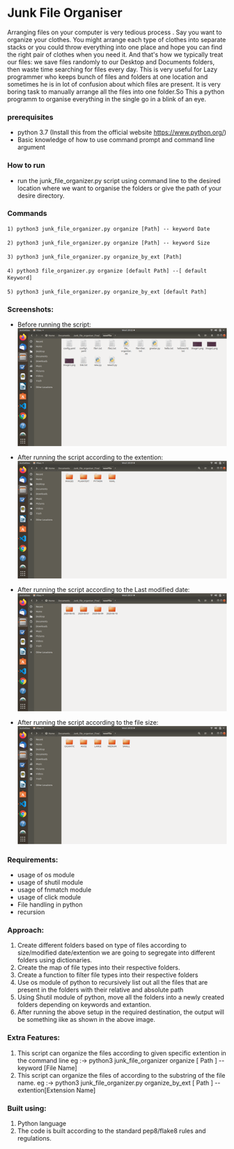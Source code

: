 # Junk File Organiser
Arranging files on your computer is very tedious process . Say you want to organize your clothes. You might arrange each type of clothes into separate stacks or you could throw everything into one place and hope you can find the right pair of clothes when you need it. And that's how we typically treat our files: we save files randomly to our Desktop and Documents folders, then waste time searching for files every day.
This is very useful for Lazy programmer who keeps bunch of files and folders at one location and sometimes he is in lot of confusion about
which files are present. It is very boring task to manually arrange all the files into one folder.So This a python programm to organise everything in the single go in a blink of an eye.


### prerequisites
- python 3.7 (Install this from the  official website https://www.python.org/)
- Basic knowledge of how to use command prompt and command line argument
### How to run
- run the junk_file_organizer.py script using command line to the desired location where we want to 
    organise the folders or give the path of your desire directory.

### Commands
    1) python3 junk_file_organizer.py organize [Path] -- keyword Date

    2) python3 junk_file_organizer.py organize [Path] -- keyword Size

    3) python3 junk_file_organizer.py organize_by_ext [Path]

    4) python3 file_organizer.py organize [default Path] --[ default Keyword]

    5) python3 junk_file_organizer.py organize_by_ext [default Path]


### Screenshots:
- Before running the script:
![](Images/Before_Organize.png)

- After running the script according to the extention:
![](Images/After_Organize_by_extension.png)

- After running the script according to the Last modified date:
![](Images/Organize_After_Date.png)

- After running the script according to the file size:
![](Images/Organize_After_Size.png)

### Requirements:
- usage of os module
- usage of shutil module
- usage of fnmatch module
- usage of click module
- File handling in python
- recursion


### Approach:
1. Create different folders based on type of files according to size/modified date/extention we are 
going to segregate into different folders using dictionaries.
2. Create the map of file types into their respective folders.
3. Create a function to filter file types into their respective folders
4. Use os module of python to recursively list out all the files that are present in the folders with their relative and absolute path 
5. Using Shutil module of python, move all the folders into a newly created folders depending on keywords and extantion.
6. After running the above setup in the required destination, the output will be something iike as shown in the above image.
 
### Extra Features:
1. This script can organize the files according to given specific extention in the command line
    eg :-> python3 junk_file_organizer organize [ Path ] --keyword [File Name]
2. This script can organize the files of according to the substring of the file name.
    eg :-> python3 junk_file_organizer.py organize_by_ext [ Path ] --extention[Extension Name]
    
### Built using:
1. Python language
2. The code is built according to the standard pep8/flake8 rules and regulations.
